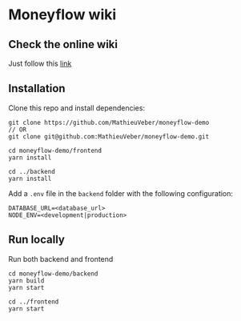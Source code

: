 # Moneyflow wiki

## Check the online wiki
Just follow this [link](https://moneyflow-demo.herokuapp.com/)

## Installation

Clone this repo and install dependencies:

```
git clone https://github.com/MathieuVeber/moneyflow-demo
// OR
git clone git@github.com:MathieuVeber/moneyflow-demo.git

cd moneyflow-demo/frontend
yarn install

cd ../backend
yarn install
```

Add a `.env` file in the `backend` folder with the following configuration:
```
DATABASE_URL=<database_url>
NODE_ENV=<development|production>
```

## Run locally

Run both backend and frontend

```
cd moneyflow-demo/backend
yarn build
yarn start
```

```
cd ../frontend
yarn start
```